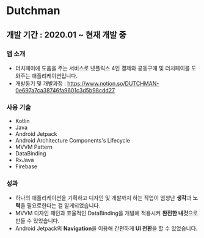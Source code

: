 # Dutchman
## 개발 기간 : 2020.01 ~ 현재 개발 중

### 앱 소개
* 더치페이에 도움을 주는 서비스로 넷플릭스 4인 결제와 공동구매 및 더치페이를 도와주는 애플리케이션입니다.
* 개발동기 및 개발과정 : https://www.notion.so/DUTCHMAN-0e697a7ca38746fa9601c3d5b98cdd27

### 사용 기술
* Kotlin
* Java
* Android Jetpack
* Android Architecture Components's Lifecycle
* MVVM Pattern
* DataBinding
* RxJava
* Firebase

### 성과
* 하나의 애플리케이션을 기획하고 디자인 및 개발까지 하는 작업이 엄청난 **생각**과 **노력**을 필요로한다는 걸 알게되었습니다.
* MVVM 디자인 패턴과 효율적인 DataBinding을 개발에 적용시켜 **완전한 내것**으로 만들 수 있었습니다.
* Android Jetpack의 **Navigation**을 이용해 간편하게 **UI 전환**을 할 수 있었습니다.
